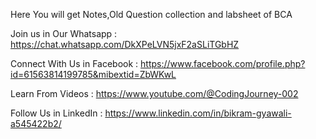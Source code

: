Here You will get Notes,Old Question collection and labsheet of BCA

Join us in Our Whatsapp : https://chat.whatsapp.com/DkXPeLVN5jxF2aSLiTGbHZ

Connect With Us in Facebook : https://www.facebook.com/profile.php?id=61563814199785&mibextid=ZbWKwL

Learn From Videos : https://www.youtube.com/@CodingJourney-002

Follow Us in LinkedIn : https://www.linkedin.com/in/bikram-gyawali-a545422b2/
